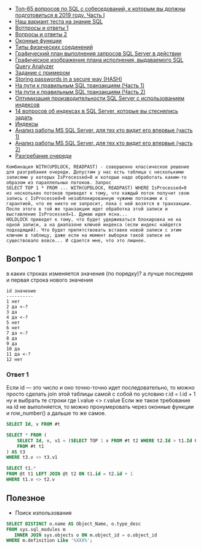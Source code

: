 * [Топ-65 вопросов по SQL с собеседований, к которым вы должны подготовиться в 2019 году. Часть I](https://habr.com/ru/company/otus/blog/461067/)
* [Наш вариант теста на знание SQL](https://habr.com/ru/post/181033/)
* [Вотпросы и ответы 1](https://andreyex.ru/bazy-dannyx/uchebnoe-posobie-po-sql/14-naibolee-chasto-ispolzuemyx-zaprosov-sql-vopros-otvet/)
* [Вопросы и ответы 2](https://www.sql.ru/forum/1301998-2/zadachi-dlya-sql-dzhunov-s-otvetami)
* [Оконные функции](https://www.fastreport.ru/ru/blog/251/show/)
* [Типы физических соединений](http://sql-ex.ru/blogs/optimization/merge-joins.html)
* [Графический план выполнения запросов SQL Server в действии](http://www.sqlbooks.ru/readarticle.aspx?part=02&file=tuningperf13)
* [Графическое изображение плана исполнения, выдаваемого SQL Query Analyzer](http://www.softpoint.ru/archive/article_id17.php)
* [Задание с примером](http://www.cyberforum.ru/sql-server/thread1544839.html)
* [Storing passwords in a secure way (HASH)](https://www.mssqltips.com/sqlservertip/4037/storing-passwords-in-a-secure-way-in-a-sql-server-database/)
* [На пути к правильным SQL транзакциям (Часть 1)](https://habr.com/ru/company/infopulse/blog/261097/)
* [На пути к правильным SQL транзакциям (Часть 2)](https://habr.com/ru/company/infopulse/blog/261101/)
* [Оптимизация производительности SQL Server с использованием индексов](https://habr.com/ru/post/164717/)
* [14 вопросов об индексах в SQL Server, которые вы стеснялись задать](https://habr.com/ru/post/247373/)
* [Индексы](https://www.sql.ru/articles/mssql/03013101indexes.shtml)
* [Анализ работы MS SQL Server, для тех кто видит его впервые (часть 1)](https://habr.com/ru/post/336302/)
* [Анализ работы MS SQL Server, для тех кто видит его впервые (часть 2)](https://habr.com/ru/post/336586/)
* [Разгребание очереди](https://www.sql.ru/forum/254557/a-est-li-smysl-with-updlock-holdlock-readpast)
```
Комбинация WITH(UPDLOCK, READPAST) - совершенно классическое решение для разгребания очереди. Допустим у нас есть таблица с несколькими записями у которых IsProcessed=0 и которые надо обработать каким-то образом из параллельных потоков. Запрос
SELECT TOP 1 * FROM ... WITH(UPDLOCK, READPAST) WHERE IsProcessed=0
из нескольких потоков приведет к тому, что каждый поток получит свою запись с IsProcessed=0 незаблокированную чужими потоками и с гарантией, что ее никто не запросит, пока с ней возятся в транзакции.
После этого в той же транзакции идет обработка этой записи и выставление IsProcessed=1. Думаю идея ясна...
HOLDLOCK приведет к тому, что будет удерживаться блокировка не на одной записи, а на диапазоне ключей индекса (если индекс найдется подходящий). Что будет препятствовать вставке новой записи с этим ключем в таблицу, даже если на момент выборки такой записи не существовало вовсе... И сдается мне, что это лишнее.
```

## Вопрос 1

в каких строках изменяется значения (по порядку)?
а лучше последняя и первая строка нового значения

```
id значение
----------
1 нет
2 да <-?
3 да
4 да <-?
5 нет
6 нет
7 да <-?
8 да
9 да
10 да
11 да <-?
12 нет
```

### Ответ 1

Если id — это число и оно точно-точно идет последовательно, то можно просто сделать join этой таблицы самой с собой по условию r.id = l.id + 1 ну и выбрать те строки где l.value <> r.value
Если же такое требование на id не выполняется, то можно пронумеровать через оконные функции и row_number() а дальше то же самое.

```sql
SELECT Id, v FROM #t

SELECT * FROM (
    SELECT Id, v, v1 = (SELECT TOP 1 v FROM #t t2 WHERE t2.Id > t1.Id ORDER BY ID) 
    FROM #t t1 
) AS t3
WHERE t3.v <> t3.v1
```

```sql
SELECT t1.*
FROM @t t1 LEFT JOIN @t t2 ON t1.id = t2.id + 1
WHERE t1.v <> t2.v
```

## Полезное
 * Поиск изпользования
 
 ```sql
SELECT DISTINCT o.name AS Object_Name, o.type_desc
FROM sys.sql_modules m
    INNER JOIN sys.objects o ON m.object_id = o.object_id
WHERE m.definition Like '%XXX%'; 
 ```


